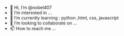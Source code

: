 - 👋 Hi, I’m @nobel407
- 👀 I’m interested in ...
- 🌱 I’m currently learning : python ,html, css, javascript
- 💞️ I’m looking to collaborate on ...
- 📫 How to reach me ...

<!---
nobel407/nobel407 is a ✨ special ✨ repository because its `README.md` (this file) appears on your GitHub profile.
You can click the Preview link to take a look at your changes.
--->

